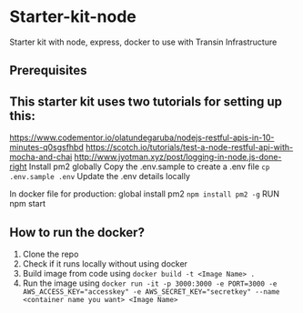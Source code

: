 # Starter-kit-node
Starter kit with node, express, docker to use with Transin Infrastructure

## Prerequisites

## This starter kit uses two tutorials for setting up this:
https://www.codementor.io/olatundegaruba/nodejs-restful-apis-in-10-minutes-q0sgsfhbd
https://scotch.io/tutorials/test-a-node-restful-api-with-mocha-and-chai
http://www.jyotman.xyz/post/logging-in-node.js-done-right
Install pm2 globally
Copy the .env.sample to create a .env file
`cp .env.sample .env`
Update the .env details locally

In docker file for production:
global install pm2
`npm install pm2 -g`
RUN npm start


## How to run the docker?
1. Clone the repo
2. Check if it runs locally without using docker
3. Build image from code using `docker build -t <Image Name> .`
4. Run the image using `docker run -it -p 3000:3000 -e PORT=3000 -e AWS_ACCESS_KEY="accesskey" -e AWS_SECRET_KEY="secretkey" --name <container name you want> <Image Name>` 



